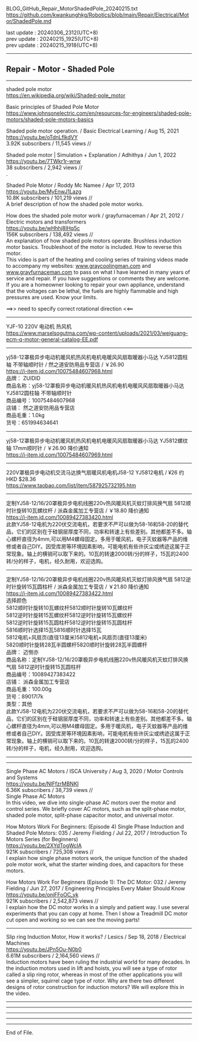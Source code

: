   
BLOG_GitHub_Repair_MotorShadedPole_20240215.txt  
  https://github.com/kwankunghkg/Robotics/blob/main/Repair/Electrical/Motor/ShadedPole.md  
  
last update : 20240306_2312(UTC+8)  
prev update : 20240215_1925(UTC+8)  
prev update : 20240215_1918(UTC+8)  
  
--------------------------------------------------  
  
## Repair - Motor - Shaded Pole  
  
--------------------------------------------------  
  
shaded pole motor   
  https://en.wikipedia.org/wiki/Shaded-pole_motor  
  
Basic principles of Shaded Pole Motor  
  https://www.johnsonelectric.com/en/resources-for-engineers/shaded-pole-motors/shaded-pole-motors-basics  
  
  
Shaded pole motor operation. / Basic Electrical Learning / Aug 15, 2021  
  https://youtu.be/oTdnLflkdVY  
3.92K subscribers / 11,545 views  //  
  
  
Shaded pole motor | Simulation + Explanation / Adhithya / Jun 1, 2022  
  https://youtu.be/7TWkr1r-wnw  
38 subscribers / 2,942 views  //  
.   
  
  
Shaded Pole Motor / Roddy Mc Namee / Apr 17, 2013  
  https://youtu.be/MyEnwJ1Lazg  
10.8K subscribers / 101,219 views  //  
	A brief description of how the shaded pole motor works.  
  
  
How does the shaded pole motor work / grayfurnaceman / Apr 21, 2012 / Electric motors and transformers  
  https://youtu.be/wHhhj8IHq5c  
156K subscribers / 138,492 views  //  
	An explanation of how shaded pole motors operate.  Brushless induction motor basics.  Troubleshoot of the motor is included.  How to reverse this motor.  
	This video is part of the heating and cooling series of training videos made to accompany my websites: www.graycoolingman.com and www.grayfurnaceman.com to pass on what I have learned in many years of service and repair. If you have suggestions or comments they are welcome.   
	If you are a homeowner looking to repair your own appliance, understand that the voltages can be lethal, the fuels are highly flammable and high pressures are used.  Know your limits.   
  
  
==>>  need to specify correct rotational direction <<==  
  
  
----  
  
YJF-10 220V 电动机 热风机  
  https://www.marselsogutma.com/wp-content/uploads/2021/03/weiguang-ecm-q-motor-general-catalog-EE.pdf  
  
  
  
----  
  
yj58-12罩极异步电动机暖风机热风机电机电暖风风扇取暖器小马达 YJ5812圆柱轴 不带轴顺时针 / 然之道安防用品专营店 / ￥26.90   
  https://i-item.jd.com/10075484607968.html  
    品牌： ZUIDID  
    商品名称：yj58-12罩极异步电动机暖风机热风机电机电暖风风扇取暖器小马达 YJ5812圆柱轴 不带轴顺时针  
    商品编号：10075484607968  
    店铺： 然之道安防用品专营店  
    商品毛重：1.0kg  
    货号：651994634641  
  
  
----  
  
yj58-12罩极异步电动机暖风机热风机电机电暖风风扇取暖器小马达 YJ5812螺纹轴 17mm顺时针 / ￥26.90 降价通知  
https://i-item.jd.com/10075484607969.html  
  
  
----  
  
220V罩极异步电动机交流马达换气扇暖风机电机J58-12 YJ5812电机 / ¥26 约HKD $28.36  
https://www.taobao.com/list/item/587925732195.htm  
  
  
  
  
----  
  
定制YJ58-12/16/20罩极异步电机线圈220v热风暖风机灭蚊灯排风换气扇 5812顺时针旋转10瓦螺纹杆 /  派森金属加工专营店 / ￥18.80 降价通知  
https://i-item.jd.com/10089427383420.html  
	此款YJ58-12电机为220伏交流电机，若要求不严可以做为58-16和58-20的替代品，它们的区别在于硅钢层厚度不同，功率和转速上有些差别。其他都差不多。轴心螺杆直径为4mm,可以用M4螺母固定。多用于暖风机，电子灭蚊器等产品的维修或者自己DIY。因受库房等环境因素影响，可能电机有些许灰尘或绣迹这属于正常现象。轴上的横销可以取下来的。10瓦的转速2000转/分的样子，15瓦的2400转/分的样子，电机，经久耐用，欢迎选购。  
  
----  
  
定制YJ58-12/16/20罩极异步电机线圈220v热风暖风机灭蚊灯排风换气扇 5812逆时针旋转15瓦圆柱杆 /  派森金属加工专营店 / ￥21.80 降价通知  
  https://i-item.jd.com/10089427383422.html  
选择颜色  
5812顺时针旋转10瓦螺纹杆5812顺时针旋转10瓦螺纹杆  
5812逆时针旋转15瓦螺纹杆5812逆时针旋转15瓦螺纹杆  
5812逆时针旋转15瓦圆柱杆5812逆时针旋转15瓦圆柱杆  
5816顺时针选择15瓦5816顺时针选择15瓦  
5812电机+风扇页(直径13厘米)5812电机+风扇页(直径13厘米)  
5820顺时针旋转28瓦半圆螺杆5820顺时针旋转28瓦半圆螺杆  
    品牌： 迈恻亦  
    商品名称：定制YJ58-12/16/20罩极异步电机线圈220v热风暖风机灭蚊灯排风换气扇 5812逆时针旋转15瓦圆柱杆  
    商品编号：10089427383422  
    店铺： 派森金属加工专营店  
    商品毛重：100.00g  
    货号：89017l7k  
    类型：其他  
此款YJ58-12电机为220伏交流电机，若要求不严可以做为58-16和58-20的替代品，它们的区别在于硅钢层厚度不同，功率和转速上有些差别。其他都差不多。轴心螺杆直径为4mm,可以用M4螺母固定。多用于暖风机，电子灭蚊器等产品的维修或者自己DIY。因受库房等环境因素影响，可能电机有些许灰尘或绣迹这属于正常现象。轴上的横销可以取下来的。10瓦的转速2000转/分的样子，15瓦的2400转/分的样子，电机，经久耐用，欢迎选购。  
  
  
  
  
----  
  
  
  
----  
  
  
Single Phase AC Motors / ISCA University /  Aug 3, 2020 / Motor Controls and Systems  
  https://youtu.be/NlFfzrMBNKI  
6.36K subscribers / 38,739 views  //  
	Single Phase AC Motors  
	In this video, we dive into single-phase AC motors over the motor and control series. We briefly cover AC motors, such as the split-phase motor, shaded pole motor, split-phase capacitor motor, and universal motor.  
  
  
  
How Motors Work For Beginners: (Episode 4) Single Phase Induction and Shaded Pole Motors: 035 / Jeremy Fielding / Jul 22, 2017 / Introduction To Motors Series (for Beginners)  
  https://youtu.be/2XYdTogWcIA  
921K subscribers / 725,308 views  //  
	I explain how single phase motors work, the unique function of the shaded pole motor work, what the starter winding does, and capacitors for these motors.  
  
  
How Motors Work For Beginners (Episode 1): The DC Motor: 032 / Jeremy Fielding / Jun 27, 2017 / Engineering Principles Every Maker Should Know  
  https://youtu.be/onjFFoOC_yk  
921K subscribers / 2,542,873 views  //  
	I explain how the DC motor works in a simply and patient way. I use several experiments that you can copy at home. Then I show a Treadmill DC motor cut open and working so we can see the moving parts!   
  
  
  
----  
  
Slip ring Induction Motor, How it works? / Lesics / Sep 18, 2018 / Electrical Machines  
  https://youtu.be/JPn5Ou-N0b0  
  6.61M subscribers / 2,164,560 views  //  
	Induction motors have been ruling the industrial world for many decades. In the induction motors used in lift and hoists, you will see a type of rotor called a slip ring rotor, whereas in most of the other applications you will see a simpler, squirrel cage type of rotor. Why are there two different designs of rotor construction for induction motors? We will explore this in the video.  
  
  
  
  
----  
  
  
  
----  
  
  
  
----  
  
  
  
----  
  
  
  
----  
End of File.  

